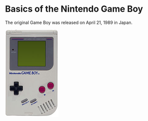 # Basics of the Nintendo Game Boy

The original Game Boy was released on April 21, 1989 in Japan.

![Original Game Boy](assets/game-boy-og.jpg)